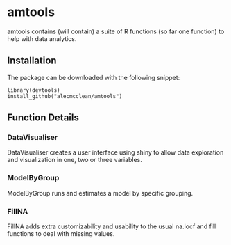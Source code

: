 # amtools
amtools contains (will contain) a suite of R functions (so far one function) to help with data analytics.

## Installation
The package can be downloaded with the following snippet:
```{r download}
library(devtools)
install_github("alecmcclean/amtools")
```

## Function Details
### DataVisualiser
DataVisualiser creates a user interface using shiny to allow data exploration and visualization in one, two or three variables.

### ModelByGroup
ModelByGroup runs and estimates a model by specific grouping.  

### FillNA
FillNA adds extra customizability and usability to the usual na.locf and fill functions to deal with missing values.
